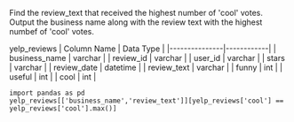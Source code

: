 Find the review_text that received the highest number of  'cool' votes.
Output the business name along with the review text with the highest numbef of 'cool' votes.

yelp_reviews
| Column Name   | Data Type  |
|---------------|------------|
| business_name | varchar    |
| review_id     | varchar    |
| user_id       | varchar    |
| stars         | varchar    |
| review_date   | datetime   |
| review_text   | varchar    |
| funny         | int        |
| useful        | int        |
| cool          | int        |

```
import pandas as pd
yelp_reviews[['business_name','review_text']][yelp_reviews['cool'] == yelp_reviews['cool'].max()]
```
